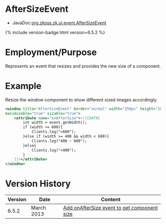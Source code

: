 

# AfterSizeEvent

- JavaDoc:[org.zkoss.zk.ui.event.AfterSizeEvent](https://www.zkoss.org/javadoc/latest/zk/org/zkoss/zk/ui/event/AfterSizeEvent.html)

{% include version-badge.html version=6.5.2 %}

# Employment/Purpose

Represents an event that resizes and provides the new size of a
component.

# Example

Resize the window component to show different sized images accordingly.

```xml
<window title="AfterSizeEvent" border="normal" width="250px" height="200px" 
maximizable="true" sizable="true">
    <attribute name="onAfterSize"><![CDATA[
        int width = event.getWidth();
        if (width >= 600){
            Clients.log(">600");
        }else if (width >= 400 && width < 600){
            Clients.log("400 ~ 600");
        }else{
            Clients.log("<400");
        }
    ]]></attribute>
</window>
```

# Version History

| Version | Date       | Content                                                                                |
|---------|------------|----------------------------------------------------------------------------------------|
| 6.5.2   | March 2013 | [Add onAfterSize event to get component size](http://tracker.zkoss.org/browse/ZK-1672) |


